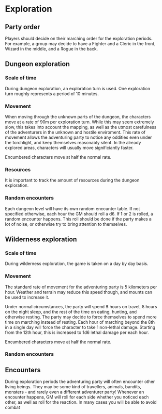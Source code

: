 # Exploration

## Party order

Players should decide on their marching order for the exploration periods. For example, a group may decide to have a Fighter and a Cleric in the front, Wizard in the middle, and a Rogue in the back.

## Dungeon exploration

### Scale of time

During dungeon exploration, an exploration turn is used. One exploration turn roughly represents a period of 10 minutes.

### Movement

When moving through the unknown parts of the dungeon, the characters move at a rate of 90m per exploration turn. While this may seem extremely slow, this takes into account the mapping, as well as the utmost carefulness of the adventurers in the unknown and hostile enviroment. This rate of movement allows the adventuring party to notice any oddities even under the torchlight, and keep themselves reasonably silent. In the already explored areas, characters will usually move significiantly faster.

Encumbered characters move at half the normal rate.

### Resources

It is important to track the amount of resources during the dungeon exploration.

### Random encounters

Each dungeon level will have its own random encounter table. If not specified otherwise, each hour the GM should roll a d6. If 1 or 2 is rolled, a random encounter happens. This roll should be done if the party makes a lot of noise, or otherwise try to bring attention to themselves. 

## Wilderness exploration

### Scale of time

During wilderness exploration, the game is taken on a day by day basis.

### Movement

The standard rate of movement for the adventuring party is 5 kilometers per hour. Weather and terrain may reduce this speed though, and mounts can be used to increase it.

Under normal circumstances, the party will spend 8 hours on travel, 8 hours on the night sleep, and the rest of the time on eating, hunting, and otherwise resting. The party may decide to force themselves to spend more time on marching instead of resting. Each hour of marching beyond the 8th in a single day will force the character to take 1 non-lethal damage. Starting from the 12th hour, this is increased to 1d6 lethal damage per each hour.

Encumbered characters move at half the normal rate.

### Random encounters

## Encounters

During exploration periods the adventuring party will often encounter other living beings. They may be some kind of travellers, animals, bandits, monsters - and rarely even a different adventurer party! Whenever an encounter happens, GM will roll for each side whether you noticed each other, as well as roll for the reaction. In many cases you will be able to avoid combat